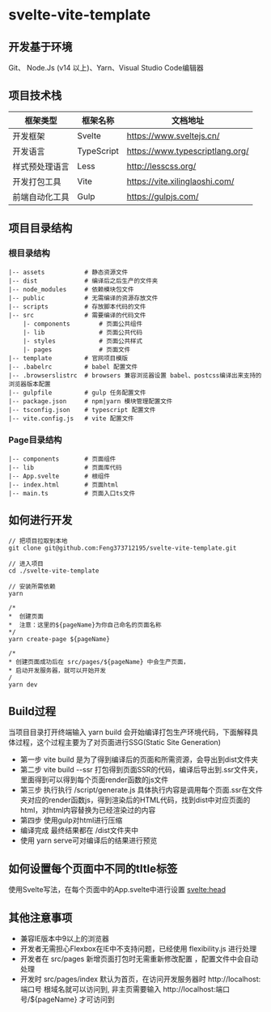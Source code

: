 # svelte-vite-template

##  开发基于环境
Git、 Node.Js (v14 以上)、Yarn、Visual Studio Code编辑器


##  项目技术栈
 
| 框架类型 | 框架名称 |  文档地址 |
| ------------ | ------------- |------------- |
| 开发框架      | Svelte  | https://www.sveltejs.cn/ |
| 开发语言      | TypeScript  | https://www.typescriptlang.org/  |
| 样式预处理语言 | Less   | http://lesscss.org/  |
| 开发打包工具   | Vite    | https://vite.xilinglaoshi.com/  |
| 前端自动化工具 | Gulp  | https://gulpjs.com/ |


## 项目目录结构

### 根目录结构

    |-- assets           # 静态资源文件
    |-- dist             # 编译后之后生产的文件夹
    |-- node_modules     # 依赖模块包文件
    |-- public           # 无需编译的资源存放文件
    |-- scripts          # 存放脚本代码的文件
    |-- src              # 需要编译的代码文件
        |- components        # 页面公共组件
        |- lib               # 页面公共代码
        |- styles            # 页面公共样式
        |- pages             # 页面文件
    |-- template         # 官网项目模版 
    |-- .babelrc         # babel 配置文件
    |-- .browserslistrc  # browsers 兼容浏览器设置 babel、postcss编译出来支持的浏览器版本配置
    |-- gulpfile         # gulp 任务配置文件
    |-- package.json     # npm|yarn 模块管理配置文件
    |-- tsconfig.json    # typescript 配置文件
    |-- vite.config.js   # vite 配置文件


### Page目录结构
    |-- components       # 页面组件
    |-- lib              # 页面库代码
    |-- App.svelte       # 根组件
    |-- index.html       # 页面html
    |-- main.ts          # 页面入口ts文件



## 如何进行开发
    // 把项目拉取到本地
    git clone git@github.com:Feng373712195/svelte-vite-template.git

    // 进入项目
    cd ./svelte-vite-template

    // 安装所需依赖
    yarn 

    /* 
    *  创建页面 
    *  注意：这里的${pageName}为你自己命名的页面名称
    */
    yarn create-page ${pageName}

    /*
    * 创建页面成功后在 src/pages/${pageName} 中会生产页面，
    * 启动开发服务器，就可以开始开发
    /
    yarn dev


## Build过程

当项目目录打开终端输入 yarn build 会开始编译打包生产环境代码，下面解释具体过程，这个过程主要为了对页面进行SSG(Static Site Generation)
- 第一步 vite build 是为了得到编译后的页面和所需资源，会导出到dist文件夹
- 第二步 vite build --ssr 打包得到页面SSR的代码，编译后导出到.ssr文件夹，里面得到可以得到每个页面render函数的js文件
- 第三步  执行执行 /script/generate.js  具体执行内容是调用每个页面.ssr在文件夹对应的render函数js，得到渲染后的HTML代码，找到dist中对应页面的html，对html内容替换为已经渲染过的内容
- 第四步 使用gulp对html进行压缩
- 编译完成 最终结果都在 /dist文件夹中
- 使用 yarn serve可对编译后的结果进行预览


## 如何设置每个页面中不同的tItle标签
使用Svelte写法，在每个页面中的App.svelte中进行设置
<svelte:head>
  <title>光年浏览超市</title>
</svelte:head>


## 其他注意事项
- 兼容IE版本中9以上的浏览器
- 开发者无需担心Flexbox在IE中不支持问题，已经使用 flexibility.js 进行处理
- 开发者在 src/pages 新增页面打包时无需重新修改配置 ，配置文件中会自动处理
- 开发时 src/pages/index 默认为首页，在访问开发服务器时 http://localhost:端口号 根域名就可以访问到, 非主页需要输入 http://localhost:端口号/${pageName} 才可访问到
